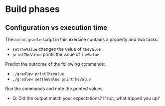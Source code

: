 # Build phases

## Configuration vs execution time

The `build.gradle` script in this exercise contains a property and two tasks:

- `setTheValue` changes the value of `theValue`
- `printTheValue` prints the value of `theValue`

Predict the outcome of the following commands:

- `./gradlew printTheValue`
- `./gradlew setTheValue printTheValue`

Run the commands and note the printed values.

- Q: Did the output match your expectations? If not, what tripped you up?
